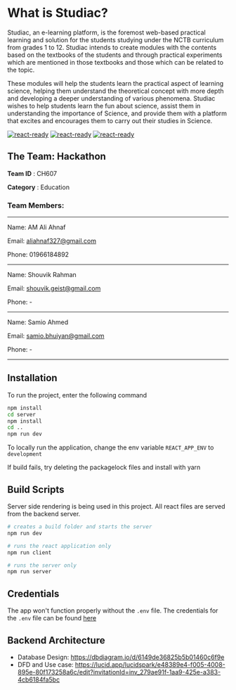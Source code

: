 # What is Studiac?

Studiac, an e-learning platform, is the foremost web-based practical learning and solution for the students studying under the NCTB curriculum from grades 1 to 12. Studiac intends to create modules with the contents based on the textbooks of the students and through practical experiments which are mentioned in those textbooks and those which can be related to the topic. 

These modules will help the students learn the practical aspect of learning science, helping them understand the theoretical concept with more depth and developing a deeper understanding of various phenomena. Studiac wishes to help students learn the fun about science, assist them in understanding the importance of Science, and provide them with a platform that excites and encourages them to carry out their studies in Science.


[![react-ready](https://img.shields.io/badge/backend-nodeJs-green)](#)
[![react-ready](https://img.shields.io/badge/frontend-react-blue)](#)
[![react-ready](https://img.shields.io/badge/database-postgresql-informational)](#)


## The Team: Hackathon

**Team ID** : CH607

**Category** : Education

### Team Members:
---
Name: AM Ali Ahnaf

Email: aliahnaf327@gmail.com

Phone: 01966184892

---
Name: Shouvik Rahman

Email: shouvik.geist@gmail.com

Phone: -

------
Name: Samio Ahmed

Email: samio.bhuiyan@gmail.com

Phone: -

------


## Installation

To run the project, enter the following command

```bash
npm install
cd server
npm install
cd ..
npm run dev
```
To locally run the application, change the env variable `REACT_APP_ENV` to `development`

If build fails, try deleting the packagelock files and install with yarn

## Build Scripts

Server side rendering is being used in this project. All react files are served from the backend server.

```bash
# creates a build folder and starts the server
npm run dev 

# runs the react application only
npm run client

# runs the server only
npm run server
```

## Credentials

The app won't function properly without the `.env` file. The credentials for the `.env` file can be found [here](https://docs.google.com/document/d/1P1G3x-46HDBgt11Cxw6M90-t4BjzKscCY0waHzswNps/edit?usp=sharing)


## Backend Architecture

- Database Design: https://dbdiagram.io/d/6149de36825b5b01460c6f9e 
- DFD and Use case: https://lucid.app/lucidspark/e48389e4-f005-4008-895e-80f173258a6c/edit?invitationId=inv_279ae91f-1aa9-425e-a383-4cb6184fa5bc 


